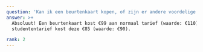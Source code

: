 ```yaml
---
question: 'Kan ik een beurtenkaart kopen, of zijn er andere voordelige tarieven?'
answer: >+
  Absoluut! Een beurtenkaart kost €99 aan normaal tarief (waarde: €110). Aan
  studententarief kost deze €85 (waarde: €90).

rank: 2
---
```


